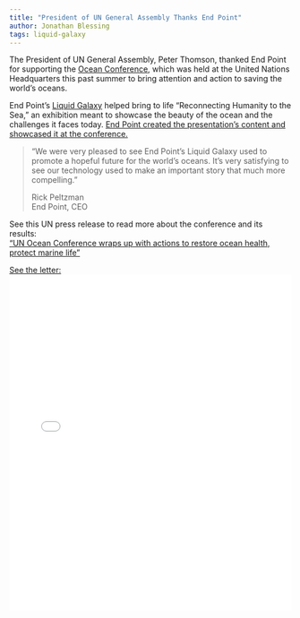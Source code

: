 ```yaml
---
title: "President of UN General Assembly Thanks End Point"
author: Jonathan Blessing
tags: liquid-galaxy
---
```


The President of UN General Assembly, Peter Thomson, thanked End Point for supporting the [Ocean Conference](https://oceanconference.un.org/), which was held at the United Nations Headquarters this past summer to bring attention and action to saving the world’s oceans.

End Point’s [Liquid Galaxy](https://liquidgalaxy.endpoint.com/) helped bring to life “Reconnecting Humanity to the Sea,” an exhibition meant to showcase the beauty of the ocean and the challenges it faces today.  [End Point created the presentation’s content and showcased it at the conference.](https://www.endpoint.com/blog/2017/06/19/liquid-galaxy-at-ocean-conference)

> “We were very pleased to see End Point’s Liquid Galaxy used to promote a hopeful future for the world’s oceans.  It’s very satisfying to see our technology used to make an important story that much more compelling.”
>
> Rick Peltzman  
> End Point, CEO

See this UN press release to read more about the conference and its results:  
[“UN Ocean Conference wraps up with actions to restore ocean health, protect marine life”](http://www.un.org/apps/news/story.asp?NewsID=56947)

[See the letter:](/blog/2017/11/17/president-of-the-un-general-assembly/letter.pdf)
<embed src="/blog/2017/11/17/president-of-the-un-general-assembly/letter.pdf" style="width: 100%; height: 600px;" />
